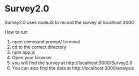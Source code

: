 # Survey2.0
Survey2.0 uses nodeJS to record the survey at localhost 3000

How to run
  1. open command prompt/ terminal
  2. cd to the correct directory
  3. npm app.js
  4. Open your browser
  5. you will find the survey at http://localhost:3000/Survey2.0
  6. You can also find the data at http://localhost:3000/analysis

